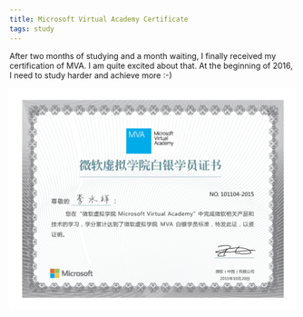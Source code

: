 ```yaml
---
title: Microsoft Virtual Academy Certificate
tags: study
---
```


After two months of studying and a month waiting, I finally received my certification of MVA. I am quite excited about that. At the beginning of 2016, I need to study harder and achieve more :-)

![MVA Certification](https://raw.githubusercontent.com/lynn9388/lynn9388.github.io/master/assets/img/post/mva-certification.png)
